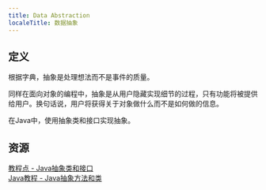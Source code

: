```yaml
---
title: Data Abstraction
localeTitle: 数据抽象
---
```

## 定义

根据字典，抽象是处理想法而不是事件的质量。

同样在面向对象的编程中，抽象是从用户隐藏实现细节的过程，只有功能将被提供给用户。换句话说，用户将获得关于对象做什么而不是如何做的信息。

在Java中，使用抽象类和接口实现抽象。

## 资源

[教程点 - Java抽象类和接口](https://www.tutorialspoint.com/java/java_abstraction.htm)  
[Java教程 - Java抽象方法和类](https://docs.oracle.com/javase/tutorial/java/IandI/abstract.html)